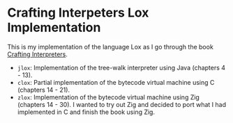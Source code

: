 # Crafting Interpeters Lox Implementation
This is my implementation of the language Lox as I go through the book [Crafting Interpreters](http://craftinginterpreters.com).

* `jlox`: Implementation of the tree-walk interpreter using Java (chapters 4 - 13).
* `clox`: Partial implementation of the bytecode virtual machine using C (chapters 14 - 21).
* `zlox`: Implementation of the bytecode virtual machine using Zig (chapters 14 - 30). I wanted to try
out Zig and decided to port what I had implemented in C and finish the book using Zig.
